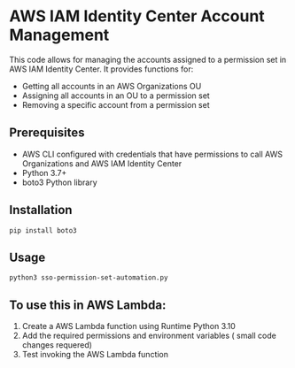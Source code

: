# AWS IAM Identity Center Account Management

This code allows for managing the accounts assigned to a permission set in AWS IAM Identity Center. It provides functions for:

- Getting all accounts in an AWS Organizations OU
- Assigning all accounts in an OU to a permission set
- Removing a specific account from a permission set 

## Prerequisites

- AWS CLI configured with credentials that have permissions to call AWS Organizations and AWS IAM Identity Center
- Python 3.7+
- boto3 Python library


## Installation

```
pip install boto3
``` 

## Usage

```
python3 sso-permission-set-automation.py
``` 

## To use this in AWS Lambda:

1. Create a AWS Lambda function using Runtime Python 3.10
2. Add the required permissions and environment variables ( small code changes requered)
3. Test invoking the AWS Lambda function
